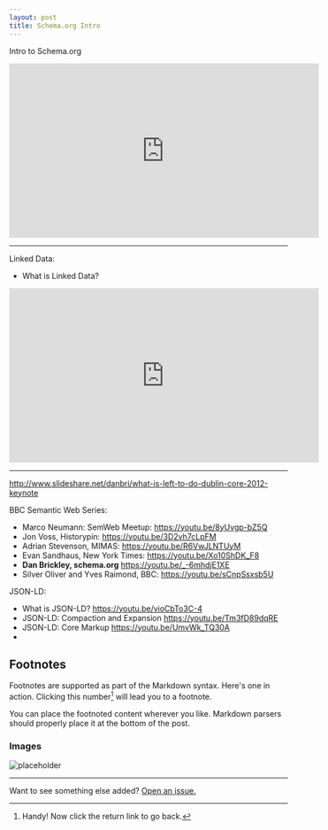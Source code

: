 ```yaml
---
layout: post
title: Schema.org Intro
---
```



Intro to Schema.org
<iframe width="560" height="315" src="https://www.youtube.com/embed/_-6mhdjE1XE" frameborder="0" allowfullscreen></iframe>

***

Linked Data:
* What is Linked Data?
<iframe width="560" height="315" src="https://www.youtube.com/embed/4x_xzT5eF5Q" frameborder="0" allowfullscreen></iframe>

***

http://www.slideshare.net/danbri/what-is-left-to-do-dublin-core-2012-keynote

BBC Semantic Web Series:
* Marco Neumann: SemWeb Meetup:  https://youtu.be/8yUvgp-bZ5Q
* Jon Voss, Historypin: https://youtu.be/3D2vh7cLpFM
* Adrian Stevenson, MIMAS: https://youtu.be/R6VwJLNTUyM
* Evan Sandhaus, New York Times:  https://youtu.be/Xo10ShDK_F8
* __Dan Brickley, schema.org__ https://youtu.be/_-6mhdjE1XE
*  Silver Oliver and Yves Raimond, BBC: https://youtu.be/sCnpSsxsb5U

JSON-LD:
* What is JSON-LD?  https://youtu.be/vioCbTo3C-4
* JSON-LD: Compaction and Expansion  https://youtu.be/Tm3fD89dqRE
* JSON-LD: Core Markup  https://youtu.be/UmvWk_TQ30A
* 

## Footnotes
Footnotes are supported as part of the Markdown syntax. Here's one in action. Clicking this number[^fn-footnote_1] will lead you to a footnote. 

You can place the footnoted content wherever you like. Markdown parsers should properly place it at the bottom of the post.

[^fn-footnote_1]: Handy! Now click the return link to go back.

### Images
![placeholder](http://placehold.it/400x200 "400x200 image")

-----
Want to see something else added? <a href="https://github.com/poole/poole/issues/new">Open an issue.</a>


